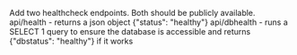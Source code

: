 Add two healthcheck endpoints. Both should be publicly available.
api/health - returns a json object {"status": "healthy"}
api/dbhealth - runs a SELECT 1 query to ensure the database is accessible and returns {"dbstatus": "healthy"} if it works